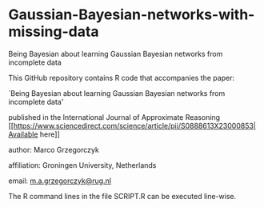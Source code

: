 # Gaussian-Bayesian-networks-with-missing-data
Being Bayesian about learning Gaussian Bayesian networks from incomplete data

This GitHub repository contains R code that accompanies the paper:

`Being Bayesian about learning Gaussian Bayesian networks from incomplete data'

published in  the International Journal of Approximate Reasoning 
[[https://www.sciencedirect.com/science/article/pii/S0888613X23000853|Available here]]

author: Marco Grzegorczyk

affiliation: Groningen University, Netherlands

email: m.a.grzegorczyk@rug.nl

The R command lines in the file SCRIPT.R can be executed line-wise.

